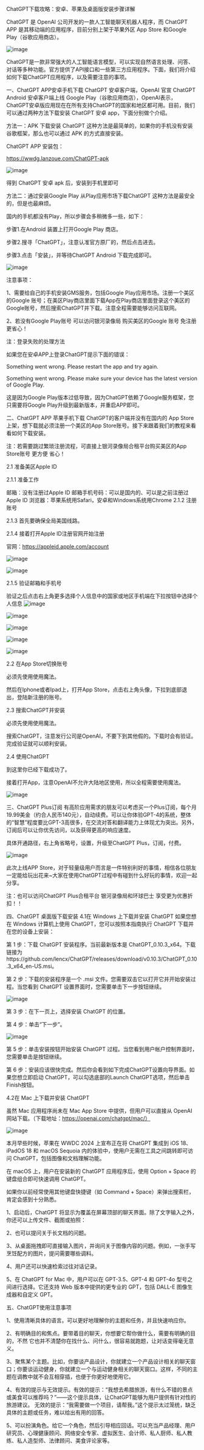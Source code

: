 ChatGPT下载攻略：安卓、苹果及桌面版安装步骤详解

ChatGPT 是 OpenAI 公司开发的一款人工智能聊天机器人程序，而 ChatGPT APP 是其移动端的应用程序，目前分别上架于苹果外区 App Store 和Google Play（谷歌应用商店）。

![image](https://github.com/user-attachments/assets/c3ea6bd8-1178-461f-9cd0-83ae2559feaa)

ChatGPT是一款非常强大的人工智能语言模型，可以实现自然语言处理、问答、对话等多种功能。官方提供了API接口和一些第三方应用程序。下面，我们将介绍如何下载ChatGPT应用程序，以及需要注意的事项。

一、ChatGPT APP安卓手机下载
ChatGPT 安卓客户端，OpenAI 官宣 ChatGPT Android 安卓客户端上线 Google Play（谷歌应用商店），OpenAI表示，ChatGPT安卓版应用现在在所有支持ChatGPT的国家和地区都可用。目前，我们可以通过两种方法下载安装 ChatGPT 安卓 app，下面分别做个介绍。

方法一：APK 下载安装 ChatGPT
这种方法是最简单的，如果你的手机没有安装谷歌框架，那么也可以通过 APK 的方式直接安装。

ChatGPT APP 安装包：

https://wwdg.lanzoue.com/ChatGPT-apk

![image](https://github.com/user-attachments/assets/35ab92ca-f545-49a2-b859-c9d33eb37f11)


得到 ChatGPT 安卓 apk 后，安装到手机里即可

方法二：通过安装Google Play 从Play应用市场下载ChatGPT
这种方法是最安全的，但是也最麻烦。

国内的手机都没有Play，所以步骤会多稍微多一些，如下：

步骤1.在Android 装置上打开Google Play 商店。

步骤2.搜寻「ChatGPT」，注意认准官方原厂的，然后点击进去。

步骤3.点击「安装」，并等待ChatGPT Android 下载完成即可。

![image](https://github.com/user-attachments/assets/4ddc393b-4548-4fe6-8478-4f1baee52817)


注意事项：

1、需要给自己的手机安装GMS服务，包括Google Play应用市场。注册一个美区的Google 账号；在美区Play商店里面下载App在Play商店里面登录这个美区的Google账号，然后搜索ChatGPT并下载。注意全程需要能够访问互联网。

2、若没有Google Play账号 可以访问银河录像局 购买美区的Google 账号 免注册 更省心！

注：登录失败的处理方法

如果您在安卓APP上登录ChatGPT提示下面的错误：

Something went wrong. Please restart the app and try again.

Something went wrong. Please make sure your device has the latest version of Google Play.

这是因为Google Play版本过低导致，因为ChatGPT依赖了Google服务框架，您只需要将Google Play升级到最新版本，并重启APP即可。

二、ChatGPT APP 苹果手机下载
ChatGPT的客户端并没有在国内的 App Store 上架，想下载就必须注册一个美区的App Store账号。接下来跟着我们的教程来看看如何下载安装。

注：若需要跳过繁琐注册流程，可直接上银河录像局合租平台购买美区的App Store账号 更方便 省心！

2.1 准备美区Apple ID

2.1.1 准备工作

邮箱：没有注册过Apple ID
邮箱手机号码：可以是国内的、可以是之前注册过Apple ID
浏览器：苹果系统用Safari，安卓和Windows系统用Chrome
2.1.2 注册账号

2.1.3 首先要确保全局美国线路。

2.1.4 接着打开Apple ID注册官网开始注册

官网：https://appleid.apple.com/account

![image](https://github.com/user-attachments/assets/9795aa78-ec51-435b-91c5-1249c2534c31)

![image](https://github.com/user-attachments/assets/e04128eb-2232-4e5a-96fc-dc6f4a7f8987)

2.1.5 验证邮箱和手机号

验证之后点击右上角更多选择个人信息中的国家或地区手机端在下拉按钮中选择个人信息
![image](https://github.com/user-attachments/assets/3eae0f72-d1a6-4fad-8ac7-9d8434994efe)

![image](https://github.com/user-attachments/assets/ec647079-809f-4ca5-92cf-5429bf06b1eb)

![image](https://github.com/user-attachments/assets/d72f1226-7e3c-489a-875f-01725f69f71c)

![image](https://github.com/user-attachments/assets/70305ab9-9450-4811-9d42-5078b690c6d7)

![image](https://github.com/user-attachments/assets/27be128c-8785-4243-9688-737ea552cb0f)

2.2 在App Store切换账号

必须先使用使用魔法。

然后在Iphone或者Ipad上，打开App Store，点击右上角头像，下拉到底部退出，登陆新注册的账号。

2.3 搜索ChatGPT并安装

必须先使用使用魔法。

搜索ChatGPT，注意发行公司是OpenAI，不要下到其他假的。下载时会有验证。完成验证就可以顺利安装。

2.4 使用ChatGPT

到这里你已经下载成功了。

接着打开App，注意OpenAI不允许大陆地区使用，所以全程需要使用魔法。

![image](https://github.com/user-attachments/assets/6eb7bc2c-a163-4115-9fcf-70c083081683)


三、ChatGPT Plus订阅
有高阶应用需求的朋友可以考虑买一个Plus订阅，每个月19.99美金（约合人民币140元），自动续费。可以让你体验GPT-4的系统，整体的“智慧”程度要比GPT-3高很多，在交流对答和翻译能力上体现尤为突出。另外，订阅后可以让你优先访问，以及获得更高的响应速度。

具体开通路径，右上角省略号，设置，升级至ChatGPT Plus，订阅，付费。

![image](https://github.com/user-attachments/assets/16cc9309-8263-46e2-bf80-8f013a99883a)


此次上线APP Store，对于轻量级用户而言是一件特别利好的事情，相信各位朋友一定能给玩出花来~大家在使用ChatGPT过程中有碰到什么好玩的事情，欢迎一起分享。

注：也可以访问ChatGPT Plus合租平台 银河录像局和环球巴士 享受更为优惠折扣！！

四、ChatGPT  桌面版下载安装
4.1在 Windows 上下载并安装 ChatGPT
如果您想在 Windows 计算机上使用 ChatGPT，您可以按照本指南执行 ChatGPT 下载并在您的设备上安装：

第 1 步：下载 ChatGPT 安装程序。当前最新版本是 ChatGPT_0.10.3_x64。下载链接为https://github.com/lencx/ChatGPT/releases/download/v0.10.3/ChatGPT_0.10.3_x64_en-US.msi。

第 2 步：下载的安装程序是一个 .msi 文件。您需要双击它以打开它并开始安装过程。当您看到 ChatGPT 设置界面时，您需要单击下一步按钮继续。

![image](https://github.com/user-attachments/assets/7caa194f-0c86-494e-a25a-8b4097e225f2)


第 3 步：在下一页上，选择安装 ChatGPT 的位置。

第 4 步：单击“下一步”。

![image](https://github.com/user-attachments/assets/2f296ebb-59a7-4024-88d7-751fe53383df)


第 5 步：单击安装按钮开始安装 ChatGPT 过程。当您看到用户帐户控制界面时，您需要单击是按钮继续。

第 6 步：安装应该很快完成。然后你会看到如下完成ChatGPT设置向导界面。如果您想立即启动 ChatGPT，可以勾选底部的Launch ChatGPT选项，然后单击Finish按钮。

4.2在 Mac 上下载并安装 ChatGPT

虽然 Mac 应用程序尚未在 Mac App Store 中提供，但用户可以直接从 OpenAI 网站下载。（下载地址：https://openai.com/chatgpt/mac/）

![image](https://github.com/user-attachments/assets/3f9d612e-23ff-4ede-94f5-6783f1d22f1b)


本月早些时候，苹果在 WWDC 2024 上宣布正在将 ChatGPT 集成到 iOS 18、iPadOS 18 和 macOS Sequoia 内的体验中，使用户无需在工具之间跳转即可访问 ChatGPT，包括图像和文档理解功能。

在 macOS 上，用户在安装新的 ChatGPT 应用程序后，使用 Option + Space 的键盘组合即可快速调用 ChatGPT。

如果你以前经常使用其他键盘快捷键（如 Command + Space）来弹出搜索栏，肯定会感到十分熟悉。

1、启动后，ChatGPT 将显示为覆盖在屏幕顶部的聊天界面。除了文字输入之外，你还可以上传文件、截图或拍照：

2、也可以提问关于长文档的问题。

3、从桌面拖拽即可直接输入图片，并询问关于图像内容的问题。例如，一张手写烹饪配方的图片，提问需要哪些调料。

4、用户还可以快速检索过往对话记录。

5、在 ChatGPT for Mac 中，用户可以在 GPT-3.5、GPT-4 和 GPT-4o 型号之间进行选择。它还支持 Web 版本中提供的更专业的 GPT，包括 DALL-E 图像生成器和自定义 GPT。

五、ChatGPT使用注意事项

1、使用清晰具体的语言。可以更好地理解你的主题和任务，并且快速响应你。

2、有明确目的和焦点。要带着目的聊天，你想要它帮你做什么，需要有明确的目的，不然 它也并不清楚你在找什么、问什么，很容易就跑题，让对话变得毫无意义。

3、聚焦某个主题。比如，你要谈产品设计，你就建立一个产品设计相关的聊天窗口；你要谈运动健身，你就建立一个与运动健身相关的聊天窗口。这样，不同的主题在调教中就不会互相穿插，也便于你更好地使用它。

4、有效的提示与无效提示。有效的提示：“我想去希腊旅游，有什么不错的景点或美食可以推荐吗？”——这个提示具体，让ChatGPT能够为用户提供有针对性的旅游建议。 无效的提示：“我需要做一个项目，请帮我。”这个提示太过笼统，缺乏具体的主题或任务，难以给出有用的回答。

5、可以扮演角色。给它一个角色，然后引导相应回话。可以充当产品经理、用户研究员、心理健康顾问、网络安全专家、虚拟医生、会计师、私人厨师、私人教练、私人造型师、法律顾问、美食评论家等。
